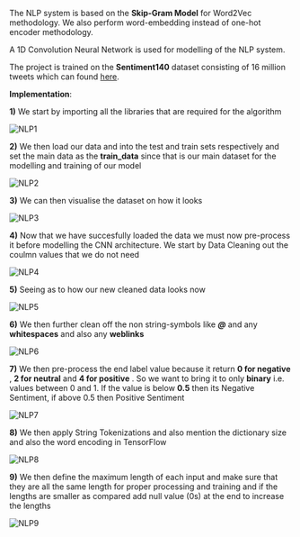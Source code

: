 The NLP system is based on the **Skip-Gram Model** for Word2Vec methodology. We also perform word-embedding instead of one-hot encoder methodology.

A 1D Convolution Neural Network is used for modelling of the NLP system.

The project is trained on the **Sentiment140** dataset consisting of 16 million tweets which can found [here](http://help.sentiment140.com/for-students).

**Implementation**:

**1)** We start by importing all the libraries that are required for the algorithm

![NLP1](https://user-images.githubusercontent.com/34100245/82439466-5a6d6480-9ab8-11ea-9561-8be4a4a4c7ac.PNG)

**2)** We then load our data and into the test and train sets respectively and set the main data as the **train_data** since that is our main dataset for the modelling and training of our model


![NLP2](https://user-images.githubusercontent.com/34100245/82440054-5726a880-9ab9-11ea-9be4-c52d1b887326.PNG)

**3)** We can then visualise the dataset on how it looks

![NLP3](https://user-images.githubusercontent.com/34100245/82440482-02376200-9aba-11ea-8e72-6fd5e04302e6.PNG)

**4)** Now that we have succesfully loaded the data we must now pre-process it before modelling the CNN architecture. We start by Data Cleaning out the coulmn values that we do not need

![NLP4](https://user-images.githubusercontent.com/34100245/82440843-9b667880-9aba-11ea-951b-fda57bd9da73.PNG)

**5)** Seeing as to how our new cleaned data looks now

![NLP5](https://user-images.githubusercontent.com/34100245/82441820-2300b700-9abc-11ea-92a6-82be86085bd0.PNG)

**6)** We then further clean off the non string-symbols like ***@*** and any **whitespaces** and also any **weblinks**

![NLP6](https://user-images.githubusercontent.com/34100245/82443179-ade2b100-9abe-11ea-8fad-e8de52d06a1f.PNG)

**7)** We then pre-process the end label value because it return **0 for negative** , **2 for neutral** and **4 for positive** . So we want to bring it to only **binary** i.e. values between 0 and 1. If the value is below **0.5** then its Negative Sentiment, if above 0.5 then Positive Sentiment

![NLP7](https://user-images.githubusercontent.com/34100245/82444291-a02e2b00-9ac0-11ea-9479-0d9d1de09768.PNG)

**8)** We then apply String Tokenizations and also mention the dictionary size and also the word encoding in TensorFlow

![NLP8](https://user-images.githubusercontent.com/34100245/82445626-c785f780-9ac2-11ea-9810-479cd5a15421.PNG)

**9)** We then define the maximum length of each input and make sure that they are all the same length for proper processing and training and if the lengths are smaller as compared add null value (0s) at the end to increase the lengths

![NLP9](https://user-images.githubusercontent.com/34100245/82449709-45e59800-9ac9-11ea-9070-37e114298daa.PNG)





